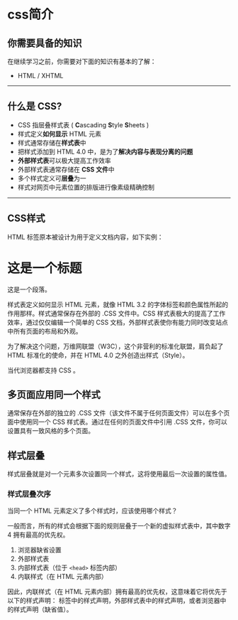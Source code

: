 # css简介

## 你需要具备的知识

在继续学习之前，你需要对下面的知识有基本的了解：

- HTML / XHTML

------

## 什么是 CSS?

- CSS 指层叠样式表 ( **C**ascading **S**tyle **S**heets )
- 样式定义**如何显示** HTML 元素
- 样式通常存储在**样式表**中
- 把样式添加到 HTML 4.0 中，是为了**解决内容与表现分离的问题**
- **外部样式表**可以极大提高工作效率
- 外部样式表通常存储在 **CSS 文件**中
- 多个样式定义可**层叠**为一
- 样式对网页中元素位置的排版进行像素级精确控制

------

## CSS样式

HTML 标签原本被设计为用于定义文档内容，如下实例：

<h1>这是一个标题</h1>

<p>这是一个段落。</p>

样式表定义如何显示 HTML 元素，就像 HTML 3.2 的字体标签和颜色属性所起的作用那样。样式通常保存在外部的 .CSS 文件中。CSS 样式表极大的提高了工作效率，通过仅仅编辑一个简单的 CSS 文档，外部样式表使你有能力同时改变站点中所有页面的布局和外观。

为了解决这个问题，万维网联盟（W3C），这个非营利的标准化联盟，肩负起了 HTML 标准化的使命，并在 HTML 4.0 之外创造出样式（Style）。

当代浏览器都支持 CSS 。

## 多页面应用同一个样式

通常保存在外部的独立的 .CSS 文件（该文件不属于任何页面文件）可以在多个页面中使用同一个 CSS 样式表。通过在任何的页面文件中引用 .CSS 文件，你可以设置具有一致风格的多个页面。

## 样式层叠

样式层叠就是对一个元素多次设置同一个样式，这将使用最后一次设置的属性值。

### 样式层叠次序

当同一个 HTML 元素定义了多个样式时，应该使用哪个样式？

一般而言，所有的样式会根据下面的规则层叠于一个新的虚拟样式表中，其中数字 4 拥有最高的优先权。

1. 浏览器缺省设置
2. 外部样式表
3. 内部样式表（位于 `<head>` 标签内部）
4. 内联样式（在 HTML 元素内部）

因此，内联样式（在 HTML 元素内部）拥有最高的优先权，这意味着它将优先于以下的样式声明： 标签中的样式声明，外部样式表中的样式声明，或者浏览器中的样式声明（缺省值）。